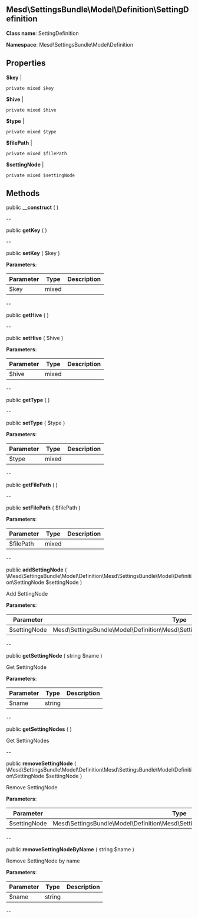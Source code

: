Mesd\SettingsBundle\Model\Definition\SettingDefinition
---------------


**Class name**: SettingDefinition

**Namespace**: Mesd\SettingsBundle\Model\Definition







    

    





Properties
----------


**$key**  |  



    private mixed $key






**$hive**  |  



    private mixed $hive






**$type**  |  



    private mixed $type






**$filePath**  |  



    private mixed $filePath






**$settingNode**  |  



    private mixed $settingNode






Methods
-------


public **__construct** (  )











--

public **getKey** (  )











--

public **setKey** ( $key )











**Parameters**:

| Parameter | Type | Description |
|-----------|------|-------------|
| $key | mixed |  |

--

public **getHive** (  )











--

public **setHive** ( $hive )











**Parameters**:

| Parameter | Type | Description |
|-----------|------|-------------|
| $hive | mixed |  |

--

public **getType** (  )











--

public **setType** ( $type )











**Parameters**:

| Parameter | Type | Description |
|-----------|------|-------------|
| $type | mixed |  |

--

public **getFilePath** (  )











--

public **setFilePath** ( $filePath )











**Parameters**:

| Parameter | Type | Description |
|-----------|------|-------------|
| $filePath | mixed |  |

--

public **addSettingNode** ( \Mesd\SettingsBundle\Model\Definition\Mesd\SettingsBundle\Model\Definition\SettingNode $settingNode )


Add SettingNode








**Parameters**:

| Parameter | Type | Description |
|-----------|------|-------------|
| $settingNode | Mesd\SettingsBundle\Model\Definition\Mesd\SettingsBundle\Model\Definition\SettingNode |  |

--

public **getSettingNode** ( string $name )


Get SettingNode








**Parameters**:

| Parameter | Type | Description |
|-----------|------|-------------|
| $name | string |  |

--

public **getSettingNodes** (  )


Get SettingNodes








--

public **removeSettingNode** ( \Mesd\SettingsBundle\Model\Definition\Mesd\SettingsBundle\Model\Definition\SettingNode $settingNode )


Remove SettingNode








**Parameters**:

| Parameter | Type | Description |
|-----------|------|-------------|
| $settingNode | Mesd\SettingsBundle\Model\Definition\Mesd\SettingsBundle\Model\Definition\SettingNode |  |

--

public **removeSettingNodeByName** ( string $name )


Remove SettingNode by name








**Parameters**:

| Parameter | Type | Description |
|-----------|------|-------------|
| $name | string |  |

--
